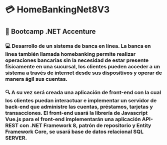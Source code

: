 # 💳 HomeBankingNet8V3

## 📖 Bootcamp .NET Accenture

### 💻 Desarrollo de un sistema de banca en línea. La banca en línea también llamada homebanking permite realizar operaciones bancarias sin la necesidad de estar presente físicamente en una sucursal, los clientes pueden acceder a un sistema a través de internet desde sus dispositivos y operar de manera ágil sus cuentas.
### 🔍 A su vez será creada una aplicación de front-end con la cual los clientes puedan interactuar e implementar un servidor de back-end que administre las cuentas, préstamos, tarjetas y transacciones. El front-end usará la librería de Javascript Vue.js para el front-end implementarán una aplicación API-REST con .NET Framework 8, patrón de repositorio y Entity Framework Core, se usará base de datos relacional SQL SERVER.
